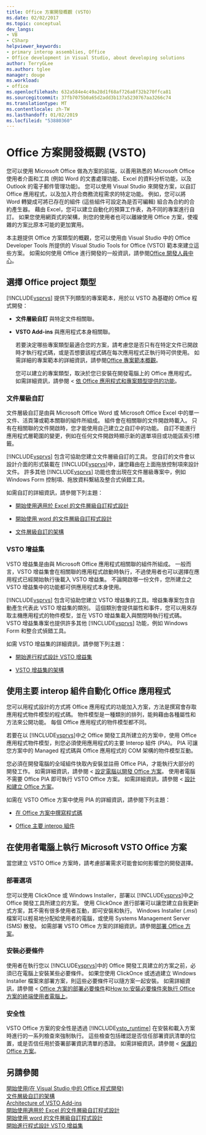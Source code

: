 ```yaml
---
title: Office 方案開發概觀 (VSTO)
ms.date: 02/02/2017
ms.topic: conceptual
dev_langs:
- VB
- CSharp
helpviewer_keywords:
- primary interop assemblies, Office
- Office development in Visual Studio, about developing solutions
author: TerryGLee
ms.author: tglee
manager: douge
ms.workload:
- office
ms.openlocfilehash: 632a584e4c49a28d1f68af726a8f32b270ffca81
ms.sourcegitcommit: 37fb7075b0a65d2add3b137a5230767aa3266c74
ms.translationtype: MT
ms.contentlocale: zh-TW
ms.lasthandoff: 01/02/2019
ms.locfileid: "53880360"
---
```

# <a name="office-solutions-development-overview-vsto"></a>Office 方案開發概觀 (VSTO)
  您可以使用 Microsoft Office 做為方案的前端，以善用熟悉的 Microsoft Office 使用者介面和工具 (例如 Word 的文書處理功能、Excel 的資料分析功能，以及 Outlook 的電子郵件管理功能)。 您可以使用 Visual Studio 來開發方案，以自訂 Office 應用程式，以及加入符合商務流程需求的特定功能。 例如，您可以將 Word 轉變成可將已存在的組件 (這些組件可設定為是否可編輯) 組合為合約的合約產生器。 藉由 Excel，您可以建立自動化的預算工作表，為不同的專案進行自訂。 如果您使用網頁式的架構，則您的使用者也可以離線使用 Office 方案，使複雜的方案比原本可能的更加實用。  
  
 本主題提供 Office 方案類型的概觀，您可以使用由 Visual Studio 中的 Office Developer Tools 所提供的 Visual Studio Tools for Office (VSTO) 範本來建立這些方案。 如需如何使用 Office 進行開發的一般資訊，請參閱[Office 開發人員中心](https://dev.office.com/)。  
  
## <a name="choose-an-office-project-type"></a>選擇 Office project 類型  
 [!INCLUDE[vsprvs](../sharepoint/includes/vsprvs-md.md)] 提供下列類型的專案範本，用於以 VSTO 為基礎的 Office 程式開發：  
  
- **文件層級自訂** 與特定文件相關聯。  
  
- **VSTO Add-ins** 與應用程式本身相關聯。  
  
  若要決定哪些專案類型最適合您的方案，請考慮您是否只有在特定文件已開啟時才執行程式碼，或是否想要該程式碼在每次應用程式正執行時可供使用。 如需詳細的專案範本的詳細資訊，請參閱[Office 專案範本概觀](../vsto/office-project-templates-overview.md)。  
  
  您可以建立的專案類型，取決於您已安裝在開發電腦上的 Office 應用程式。 如需詳細資訊，請參閱 <<c0> [ 依 Office 應用程式和專案類型提供的功能](../vsto/features-available-by-office-application-and-project-type.md)。  
  
### <a name="document-level-customizations"></a>文件層級自訂  
 文件層級自訂是由與 Microsoft Office Word 或 Microsoft Office Excel 中的單一文件、活頁簿或範本關聯的組件所組成。 組件會在相關聯的文件開啟時載入。 只有在相關聯的文件開啟時，您才能使用自己建立之自訂中的功能。 自訂不能進行應用程式層範圍的變更，例如在任何文件開啟時顯示新的選單項目或功能區索引標籤。  
  
 [!INCLUDE[vsprvs](../sharepoint/includes/vsprvs-md.md)] 包含可協助您建立文件層級自訂的工具。 您自訂的文件會以設計介面的形式裝載在 [!INCLUDE[vsprvs](../sharepoint/includes/vsprvs-md.md)]中，讓您藉由在上面拖放控制項來設計文件。 許多其他 [!INCLUDE[vsprvs](../sharepoint/includes/vsprvs-md.md)] 功能也會出現在文件層級專案中，例如 Windows Form 控制項、拖放資料繫結及整合式偵錯工具。  
  
 如需自訂的詳細資訊，請參閱下列主題：  
  
-   [開始使用適用於 Excel 的文件層級自訂程式設計](../vsto/getting-started-programming-document-level-customizations-for-excel.md)  
  
-   [開始使用 word 的文件層級自訂程式設計](../vsto/getting-started-programming-document-level-customizations-for-word.md)  
  
-   [文件層級自訂的架構](../vsto/architecture-of-document-level-customizations.md)  
  
### <a name="vsto-add-ins"></a>VSTO 增益集  
 VSTO 增益集是由與 Microsoft Office 應用程式相關聯的組件所組成。 一般而言，VSTO 增益集會在相關聯的應用程式啟動時執行，不過使用者也可以選擇在應用程式已經開始執行後載入 VSTO 增益集。 不論開啟哪一份文件，您所建立之 VSTO 增益集中的功能都可供應用程式本身使用。  
  
 [!INCLUDE[vsprvs](../sharepoint/includes/vsprvs-md.md)] 包含可協助您建立 VSTO 增益集的工具。增益集專案包含自動產生代表此 VSTO 增益集的類別。 這個類別會提供屬性和事件，您可以用來存取主機應用程式的物件模型，並在 VSTO 增益集載入與關閉時執行程式碼。 VSTO 增益集專案也提供許多其他 [!INCLUDE[vsprvs](../sharepoint/includes/vsprvs-md.md)] 功能，例如 Windows Form 和整合式偵錯工具。  
  
 如需 VSTO 增益集的詳細資訊，請參閱下列主題：  
  
-   [開始進行程式設計 VSTO 增益集](../vsto/getting-started-programming-vsto-add-ins.md)  
  
-   [VSTO 增益集的架構](../vsto/architecture-of-vsto-add-ins.md)  
  
## <a name="automate-office-applications-by-using-primary-interop-assemblies"></a>使用主要 interop 組件自動化 Office 應用程式  
 您可以用程式設計的方式將 Office 應用程式的功能加入方案，方法是撰寫會存取應用程式物件模型的程式碼。 物件模型是一種類別的排列，能夠藉由各種屬性和方法來公開功能。 每個 Office 應用程式的物件模型都不同。  
  
 若要在以 [!INCLUDE[vsprvs](../sharepoint/includes/vsprvs-md.md)]中之 Office 開發工具所建立的方案中，使用 Office 應用程式物件模型，則您必須使用應用程式的主要 Interop 組件 (PIA)。 PIA 可讓您方案中的 Managed 程式碼與 Office 應用程式的 COM 架構的物件模型互動。  
  
 您必須在開發電腦的全域組件快取內安裝並註冊 Office PIA，才能執行大部分的開發工作。 如需詳細資訊，請參閱 <<c0> [ 設定電腦以開發 Office 方案](../vsto/configuring-a-computer-to-develop-office-solutions.md)。 使用者電腦不需要 Office PIA 即可執行 VSTO Office 方案。 如需詳細資訊，請參閱 <<c0> [ 設計和建立 Office 方案](../vsto/designing-and-creating-office-solutions.md)。  
  
 如需在 VSTO Office 方案中使用 PIA 的詳細資訊，請參閱下列主題：  
  
-   [在 Office 方案中撰寫程式碼](../vsto/writing-code-in-office-solutions.md)  
  
-   [Office 主要 interop 組件](../vsto/office-primary-interop-assemblies.md)  
  
## <a name="run-microsoft-vsto-office-solutions-on-end-user-computers"></a>在使用者電腦上執行 Microsoft VSTO Office 方案  
 當您建立 VSTO Office 方案時，請考慮部署需求可能會如何影響您的開發選擇。  
  
### <a name="deployment-options"></a>部署選項  
 您可以使用 ClickOnce 或 Windows Installer，部署以 [!INCLUDE[vsprvs](../sharepoint/includes/vsprvs-md.md)]中之 Office 開發工具所建立的方案。 使用 ClickOnce 進行部署可以讓您建立自我更新式方案，其不需有很多使用者互動，即可安裝和執行。 Windows Installer (*.msi*) 檔案可以輕易地分配給使用者的電腦，或使用 Systems Management Server (SMS) 散發。 如需部署 VSTO Office 方案的詳細資訊，請參閱[部署 Office 方案](../vsto/deploying-an-office-solution.md)。  
  
### <a name="install-prerequisites"></a>安裝必要條件  
 使用者在執行您以 [!INCLUDE[vsprvs](../sharepoint/includes/vsprvs-md.md)]中的 Office 開發工具建立的方案之前，必須已在電腦上安裝某些必要條件。 如果您使用 ClickOnce 或透過建立 Windows Installer 檔案來部署方案，則這些必要條件可以隨方案一起安裝。 如需詳細資訊，請參閱 < [Office 方案的部署必要條件](https://msdn.microsoft.com/9f672809-43a3-40a1-9057-397ce3b5126e)和[How to:安裝必要條件來執行 Office 方案的終端使用者電腦上](https://msdn.microsoft.com/74dd2c52-838f-4abf-b2b4-4d7b0c2a0a98)。  
  
### <a name="security"></a>安全性  
 VSTO Office 方案的安全性是透過 [!INCLUDE[vsto_runtime](../vsto/includes/vsto-runtime-md.md)] 在安裝和載入方案時進行的一系列檢查來強制執行。 這些檢查包括確認是否信任部署資訊清單的位置，或是否信任用於簽署部署資訊清單的憑證。 如需詳細資訊，請參閱 <<c0> [ 保護的 Office 方案](../vsto/securing-office-solutions.md)。  
  
## <a name="see-also"></a>另請參閱  
 [開始使用&#40;在 Visual Studio 中的 Office 程式開發&#41;](../vsto/getting-started-office-development-in-visual-studio.md)   
 [文件層級自訂的架構](../vsto/architecture-of-document-level-customizations.md)   
 [Architecture of VSTO Add-ins](../vsto/architecture-of-vsto-add-ins.md)   
 [開始使用適用於 Excel 的文件層級自訂程式設計](../vsto/getting-started-programming-document-level-customizations-for-excel.md)   
 [開始使用 word 的文件層級自訂程式設計](../vsto/getting-started-programming-document-level-customizations-for-word.md)   
 [開始進行程式設計 VSTO 增益集](../vsto/getting-started-programming-vsto-add-ins.md)  
